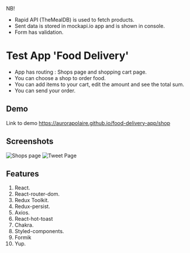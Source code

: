 NB!

- Rapid API (TheMealDB) is used to fetch products.
- Sent data is stored in mockapi.io app and is shown in console.
- Form has validation.

# Test App 'Food Delivery'

- App has routing : Shops page and shopping cart page.
- You can choose a shop to order food.
- You can add items to your cart, edit the amount and see the total sum.
- You can send your order.

## Demo

Link to demo
https://aurorapolaire.github.io/food-delivery-app/shop

## Screenshots

![Shops page](https://i.ibb.co/crCtqvz/food-delivery.png)
![Tweet Page](https://i.ibb.co/qBsfSVP/food-delivery2.jpg)

## Features

1. React.
2. React-router-dom.
3. Redux Toolkit.
4. Redux-persist.
5. Axios.
6. React-hot-toast
7. Chakra.
8. Styled-components.
9. Formik
10. Yup.

